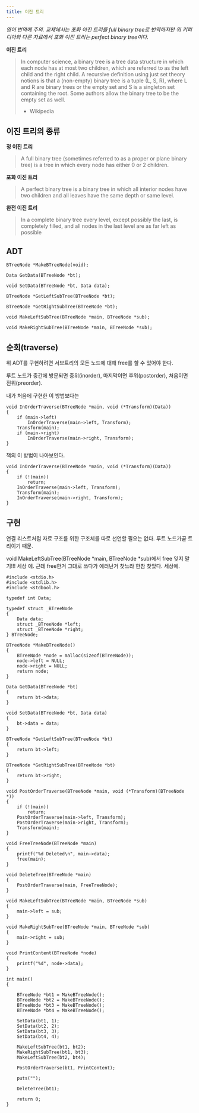 ```yaml
---
title: 이진 트리
---
```


_영어 번역에 주의. 교재에서는 포화 이진 트리를 full binary tree로 번역하지만 위
키피디아와 다른 자료에서 포화 이진 트리는 perfect binary tree이다._

**이진 트리**

> In computer science, a binary tree is a tree data structure in which each node
> has at most two children, which are referred to as the left child and the
> right child. A recursive definition using just set theory notions is that a
> (non-empty) binary tree is a tuple (L, S, R), where L and R are binary trees
> or the empty set and S is a singleton set containing the root. Some authors
> allow the binary tree to be the empty set as well.
>
> - Wikipedia

## 이진 트리의 종류

**정 이진 트리**

> A full binary tree (sometimes referred to as a proper or plane binary tree) is
> a tree in which every node has either 0 or 2 children.

**포화 이진 트리**

> A perfect binary tree is a binary tree in which all interior nodes have two
> children and all leaves have the same depth or same level.

**완전 이진 트리**

> In a complete binary tree every level, except possibly the last, is completely
> filled, and all nodes in the last level are as far left as possible

## ADT

```{class="language-c}
BTreeNode *MakeBTreeNode(void);

Data GetData(BTreeNode *bt);

void SetData(BTreeNode *bt, Data data);

BTreeNode *GetLeftSubTree(BTreeNode *bt);

BTreeNode *GetRightSubTree(BTreeNode *bt);

void MakeLeftSubTree(BTreeNode *main, BTreeNode *sub);

void MakeRightSubTree(BTreeNode *main, BTreeNode *sub);
```

## 순회(traverse)

위 ADT를 구현하려면 서브트리의 모든 노드에 대해 free를 할 수 있어야 한다.

루트 노드가 중간에 방문되면 중위(inorder), 마지막이면 후위(postorder), 처음이면
전위(preorder).

내가 처음에 구현한 이 방법보다는

```{class="language-c"}
void InOrderTraverse(BTreeNode *main, void (*Transform)(Data))
{
    if (main->left)
        InOrderTraverse(main->left, Transform);
    Transform(main);
    if (main->right)
        InOrderTraverse(main->right, Transform);
}
```

책의 이 방법이 나아보인다.

```{class="language-c"}
void InOrderTraverse(BTreeNode *main, void (*Transform)(Data))
{
    if (!(main))
        return;
    InOrderTraverse(main->left, Transform);
    Transform(main);
    InOrderTraverse(main->right, Transform);
}
```

## 구현

연결 리스트처럼 자료 구조를 위한 구조체를 따로 선언할 필요는 없다. 루트 노드가곧
트리이기 때문.

void MakeLeftSubTree(BTreeNode *main, BTreeNode *sub)에서 free 잊지 말기!!! 세상
에. 근데 free한거 그대로 쓰다가 에러난거 찾느라 한참 찾았다. 세상에.

```{class="language-c"}
#include <stdio.h>
#include <stdlib.h>
#include <stdbool.h>

typedef int Data;

typedef struct _BTreeNode
{
    Data data;
    struct _BTreeNode *left;
    struct _BTreeNode *right;
} BTreeNode;

BTreeNode *MakeBTreeNode()
{
    BTreeNode *node = malloc(sizeof(BTreeNode));
    node->left = NULL;
    node->right = NULL;
    return node;
}

Data GetData(BTreeNode *bt)
{
    return bt->data;
}

void SetData(BTreeNode *bt, Data data)
{
    bt->data = data;
}

BTreeNode *GetLeftSubTree(BTreeNode *bt)
{
    return bt->left;
}

BTreeNode *GetRightSubTree(BTreeNode *bt)
{
    return bt->right;
}

void PostOrderTraverse(BTreeNode *main, void (*Transform)(BTreeNode *))
{
    if (!(main))
        return;
    PostOrderTraverse(main->left, Transform);
    PostOrderTraverse(main->right, Transform);
    Transform(main);
}

void FreeTreeNode(BTreeNode *main)
{
    printf("%d Deleted\n", main->data);
    free(main);
}

void DeleteTree(BTreeNode *main)
{
    PostOrderTraverse(main, FreeTreeNode);
}

void MakeLeftSubTree(BTreeNode *main, BTreeNode *sub)
{
    main->left = sub;
}

void MakeRightSubTree(BTreeNode *main, BTreeNode *sub)
{
    main->right = sub;
}

void PrintContent(BTreeNode *node)
{
    printf("%d", node->data);
}

int main()
{

    BTreeNode *bt1 = MakeBTreeNode();
    BTreeNode *bt2 = MakeBTreeNode();
    BTreeNode *bt3 = MakeBTreeNode();
    BTreeNode *bt4 = MakeBTreeNode();

    SetData(bt1, 1);
    SetData(bt2, 2);
    SetData(bt3, 3);
    SetData(bt4, 4);

    MakeLeftSubTree(bt1, bt2);
    MakeRightSubTree(bt1, bt3);
    MakeLeftSubTree(bt2, bt4);

    PostOrderTraverse(bt1, PrintContent);

    puts("");

    DeleteTree(bt1);

    return 0;
}
```
